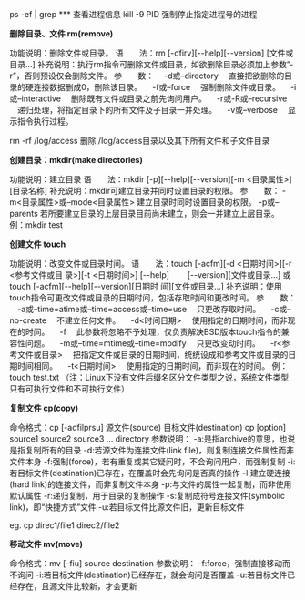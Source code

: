 ps -ef | grep ***         查看进程信息
kill -9 PID                      强制停止指定进程号的进程



**删除目录、文件 rm(remove)**

功能说明：删除文件或目录。
语　　法：rm \[-dfirv]\[--help]\[--version] [文件或目录...]
补充说明：执行rm指令可删除文件或目录，如欲删除目录必须加上参数”-r”，否则预设仅会删除文件。 
参　　数：
　-d或–directory 　直接把欲删除的目录的硬连接数据删成0，删除该目录。 
　-f或–force 　强制删除文件或目录。 
　-i或–interactive 　删除既有文件或目录之前先询问用户。 
　-r或-R或–recursive 　递归处理，将指定目录下的所有文件及子目录一并处理。 
　-v或–verbose 　显示指令执行过程。 

rm  -rf  /log/access  删除 /log/access目录以及其下所有文件和子文件目录

**创建目录：mkdir(make directories)**

功能说明：建立目录 
语　　法：mkdir \[-p]\[--help]\[--version]\[-m <目录属性>] [目录名称]
补充说明：mkdir可建立目录并同时设置目录的权限。
参　　数：
  -m<目录属性>或–mode<目录属性>   建立目录时同时设置目录的权限。
  -p或–parents   若所要建立目录的上层目录目前尚未建立，则会一并建立上层目录。
例：mkdir  test

**创建文件 touch**

功能说明：改变文件或目录时间。
语　　法：touch \[-acfm]\[-d <日期时间>]\[-r <参考文件或目 录>][-t <日期时间>] [--help]　　 \[--version][文件或目录...] 或 touch \[-acfm]\[--help]\[--version]\[日期时 间][文件或目录...] 
补充说明：使用touch指令可更改文件或目录的日期时间，包括存取时间和更改时间。
参　　数：
　-a或–time=atime或–time=access或–time=use 　只更改存取时间。 
　-c或–no-create 　不建立任何文件。 
　-d<时间日期> 　使用指定的日期时间，而非现在的时间。 
　-f 　此参数将忽略不予处理，仅负责解决BSD版本touch指令的兼容性问题。 
　-m或–time=mtime或–time=modify 　只更改变动时间。 
　-r<参考文件或目录> 　把指定文件或目录的日期时间，统统设成和参考文件或目录的日期时间相同。 
　-t<日期时间> 　使用指定的日期时间，而非现在的时间。
例：touch test.txt （注：Linux下没有文件后缀名区分文件类型之说，系统文件类型只有可执行文件和不可执行文件）

**复制文件 cp(copy)**

 命令格式：cp [-adfilprsu] 源文件(source) 目标文件(destination)
              cp [option] source1 source2 source3 ...  directory
    参数说明：
    -a:是指archive的意思，也说是指复制所有的目录
    -d:若源文件为连接文件(link file)，则复制连接文件属性而非文件本身
    -f:强制(force)，若有重复或其它疑问时，不会询问用户，而强制复制
    -i:若目标文件(destination)已存在，在覆盖时会先询问是否真的操作
    -l:建立硬连接(hard link)的连接文件，而非复制文件本身
    -p:与文件的属性一起复制，而非使用默认属性
    -r:递归复制，用于目录的复制操作
    -s:复制成符号连接文件(symbolic link)，即“快捷方式”文件
    -u:若目标文件比源文件旧，更新目标文件

eg. cp direc1/file1 direc2/file2

**移动文件 mv(move)**

命令格式：mv [-fiu] source destination
    参数说明：
    -f:force，强制直接移动而不询问
    -i:若目标文件(destination)已经存在，就会询问是否覆盖
    -u:若目标文件已经存在，且源文件比较新，才会更新